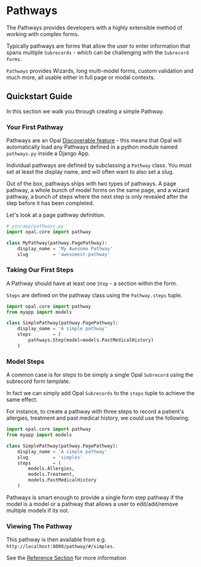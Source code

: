 # Pathways

The Pathways provides developers with a highly extensible method of
working with complex forms.

Typically pathways are forms that allow the user to enter information that spans multiple
`Subrecords` - which can be challenging with the `Subrecord forms`.

`Pathways` provides Wizards, long multi-model forms, custom validation and much more,
all usable either in full page or modal contexts.


## Quickstart Guide

In this section we walk you through creating a simple Pathway.

### Your First Pathway

Pathways are an Opal
[Discoverable feature](discoverable) -
this means that Opal will automatically load any Pathways defined in a python module
named `pathways.py` inside a Django App.

Individual pathways are defined by subclassing a `Pathway` class. You must set at least the
display name, and will
often want to also set a slug.

Out of the box, pathways ships with two types of pathways. A page pathway, a whole bunch of
model forms on the same page, and a wizard pathway, a bunch of steps where the next step is
only revealed after the step before it has been completed.

Let's look at a page pathway definition.

```python
# yourapp/pathways.py
import opal.core import pathway

class MyPathway(pathway.PagePathway):
    display_name = 'My Awesome Pathway'
    slug         = 'awesomest-pathway'
```

### Taking Our First Steps

A Pathway should have at least one `Step` - a section within the form.

`Steps` are defined on the pathway class using the `Pathway.steps` tuple.

```python
import opal.core import pathway
from myapp import models

class SimplePathway(pathway.PagePathway):
    display_name = 'A simple pathway'
    steps        = (
        pathways.Step(model=models.PastMedicalHistory)
    )
 ```

### Model Steps

A common case is for steps to be simply a single Opal `Subrecord` using the subrecord form template.

In fact we can simply add Opal `Subrecords` to the `steps` tuple to achieve the same effect.

For instance, to create a pathway with three steps to record a
patient's allergies, treatment and past medical history, we could use the following:

```python
import opal.core import pathway
from myapp import models

class SimplePathway(pathway.PagePathway):
    display_name = 'A simple pathway'
    slug         = 'simples'
    steps        = (
        models.Allergies,
        models.Treatment,
        models.PastMedicalHistory
    )
```

Pathways is smart enough to provide a single form step pathway if the model is a model or a pathway that allows a user to edit/add/remove multiple models if its not.


### Viewing The Pathway

This pathway is then available from e.g. `http://localhost:8000/pathway/#/simples`.

See the [Reference Section](/reference/pathways) for more information
